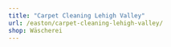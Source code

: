 ```yaml
---
title: "Carpet Cleaning Lehigh Valley"
url: /easton/carpet-cleaning-lehigh-valley/
shop: Wäscherei
---
```


